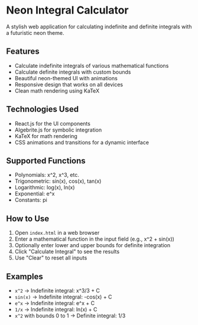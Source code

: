 # Neon Integral Calculator

A stylish web application for calculating indefinite and definite integrals with a futuristic neon theme.

## Features

- Calculate indefinite integrals of various mathematical functions
- Calculate definite integrals with custom bounds
- Beautiful neon-themed UI with animations
- Responsive design that works on all devices
- Clean math rendering using KaTeX

## Technologies Used

- React.js for the UI components
- Algebrite.js for symbolic integration
- KaTeX for math rendering
- CSS animations and transitions for a dynamic interface

## Supported Functions

- Polynomials: x^2, x^3, etc.
- Trigonometric: sin(x), cos(x), tan(x)
- Logarithmic: log(x), ln(x)
- Exponential: e^x
- Constants: pi

## How to Use

1. Open `index.html` in a web browser
2. Enter a mathematical function in the input field (e.g., x^2 + sin(x))
3. Optionally enter lower and upper bounds for definite integration
4. Click "Calculate Integral" to see the results
5. Use "Clear" to reset all inputs

## Examples

- `x^2` → Indefinite integral: x^3/3 + C
- `sin(x)` → Indefinite integral: -cos(x) + C
- `e^x` → Indefinite integral: e^x + C
- `1/x` → Indefinite integral: ln(x) + C
- `x^2` with bounds 0 to 1 → Definite integral: 1/3